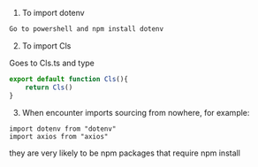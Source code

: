 1. To import dotenv 
``` cmd 
Go to powershell and npm install dotenv
```

2. To import Cls

Goes to Cls.ts and type
```typescript
export default function Cls(){
    return Cls()
}
```
3. When encounter imports sourcing from nowhere, for example: 
```
import dotenv from "dotenv"
import axios from "axios"
```
they are very likely to be npm packages that require npm install 

